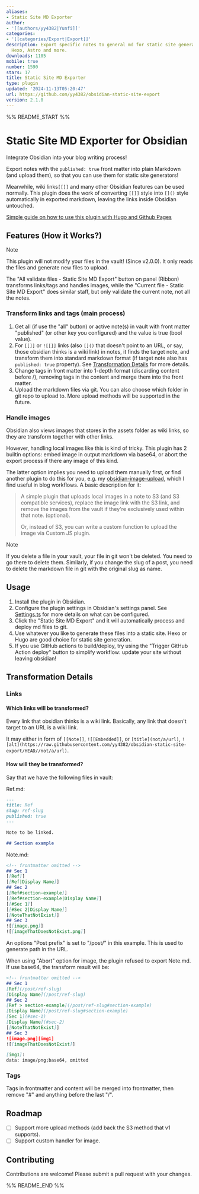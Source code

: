 ```yaml
---
aliases:
- Static Site MD Exporter
author:
- '[[authors/yy4382|Yunfi]]'
categories:
- '[[categories/Export|Export]]'
description: Export specific notes to general md for static site generator like Hugo,
  Hexo, Astro and more.
downloads: 1105
mobile: true
number: 1590
stars: 17
title: Static Site MD Exporter
type: plugin
updated: '2024-11-13T05:20:47'
url: https://github.com/yy4382/obsidian-static-site-export
version: 2.1.0
---
```


%% README_START %%

# Static Site MD Exporter for Obsidian

Integrate Obsidian into your blog writing process!

Export notes with the `published: true` front matter into plain Markdown (and upload them), so that you can use them for static site generators!

Meanwhile, wiki links`[[]]`  and many other Obsidian features can be used normally. This plugin does the work of converting `[[]]` style into `[]()` style automatically in exported markdown, leaving the links inside Obsidian untouched.

[Simple guide on how to use this plugin with Hugo and Github Pages](https://github.com/yy4382/obsidian-static-site-export/wiki/Simple-Guide-with-Hugo)

## Features (How it Works?)

> [!NOTE]
> This plugin will not modify your files in the vault! (Since v2.0.0). It only reads the files and generate new files to upload.

The "All validate files - Static Site MD Export" button on panel (Ribbon) transforms links/tags and handles images, while the "Current file - Static Site MD Export" does similar staff, but only validate the current note, not all the notes.

### Transform links and tags (main process)
1. Get all (if use the "all" button) or active note(s) in vault with front matter "published" (or other key you configured) and the value is true (bool value).
1. For `[[]]` or `![[]]` links (also `[]()` that doesn't point to an URL, or say, those obsidian thinks is a wiki link) in notes, it finds the target note, and transform them into standard markdown format (if target note also has `published: true` property). See [Transformation Details](#transformation-details) for more details.
1. Change tags in front matter into 1-depth format (discarding content before /), removing tags in the content and merge them into the front matter.
1. Upload the markdown files via git. You can also choose which folder in git repo to upload to. More upload methods will be supported in the future.

### Handle images

Obsidian also views images that stores in the assets folder as wiki links, so they are transform together with other links. 

However, handling local images like this is kind of tricky. This plugin has 2 builtin options: embed image in output markdown via base64, or abort the export process if there any image of this kind. 

The latter option implies you need to upload them manually first, or find another plugin to do this for you, e.g. my [obsidian-image-upload](https://github.com/yy4382/obsidian-image-upload), which I find useful in blog workflows. A basic description for it:

> A simple plugin that uploads local images in a note to S3 (and S3 compatible services), replace the image link with the S3 link, and remove the images from the vault if they're exclusively used within that note. (optional).
> 
> Or, instead of S3, you can write a custom function to upload the image via Custom JS plugin.

> [!NOTE]
> If you delete a file in your vault, your file in git won't be deleted. You need to go there to delete them. Similarly, if you change the slug of a post, you need to delete the markdown file in git with the original slug as name.

## Usage

1. Install the plugin in Obsidian.
2. Configure the plugin settings in Obsidian's settings panel. See [Settings.ts](src/Settings.ts) for more details on what can be configured.
3. Click the "Static Site MD Export" and it will automatically process and deploy md files to git.
4. Use whatever you like to generate these files into a static site. Hexo or Hugo are good choice for static site generation.
5. If you use GitHub actions to build/deploy, try using the "Trigger GitHub Action deploy" button to simplify workflow: update your site without leaving obsidian!

## Transformation Details

### Links

#### Which links will be transformed?

Every link that obsidian thinks is a wiki link. Basically, any link that doesn't target to an URL is a wiki link.

It may either in form of `[[Note]]`, `![[Embedded]]`, or `[title](not/a/url)`, `![alt](https://raw.githubusercontent.com/yy4382/obsidian-static-site-export/HEAD//not/a/url)`.

#### How will they be transformed?

Say that we have the following files in vault:

Ref.md:
```markdown
---
title: Ref
slug: ref-slug
published: true
---

Note to be linked.

## Section example
```

Note.md:
```markdown
<!-- frontmatter omitted -->
## Sec 1
[[Ref]]
[[Ref|Display Name]]
## Sec 2
[[Ref#section-example]]
[[Ref#section-example|Display Name]]
[[#Sec 1]]
[[#Sec 2|Display Name]]
[[NoteThatNotExist]]
## Sec 3
![[image.png]]
![[imageThatDoesNotExist.png]]
```

An options "Post prefix" is set to "/post/" in this example. This is used to generate path in the URL.

When using "Abort" option for image, the plugin refused to export Note.md. If use base64, the transform result will be:

```markdown
<!-- frontmatter omitted -->
## Sec 1
[Ref](/post/ref-slug)
[Display Name](/post/ref-slug)
## Sec 2
[Ref > section-example](/post/ref-slug#section-example)
[Display Name](/post/ref-slug#section-example)
[Sec 1](#sec-1)
[Display Name](#sec-2)
[[NoteThatNotExist]]
## Sec 3
![image.png][img1]
![[imageThatDoesNotExist]]

[img1]:
data: image/png;base64, omitted
```

### Tags

Tags in frontmatter and content will be merged into frontmatter, then remove "#" and anything before the last "/".

## Roadmap

- [ ] Support more upload methods (add back the S3 method that v1 supports).
- [ ] Support custom handler for image.

## Contributing

Contributions are welcome! Please submit a pull request with your changes.


%% README_END %%
